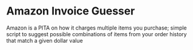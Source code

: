 # Amazon Invoice Guesser
Amazon is a PITA on how it charges multiple items you purchase; simple script to suggest possible combinations of items from your order history that match a given dollar value


